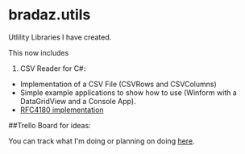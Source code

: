 # bradaz.utils
Utlility Libraries I have created.

This now includes

1. CSV Reader for C#:
  * Implementation of a CSV File (CSVRows and CSVColumns)
  * Simple example applications to show how to use (Winform with a DataGridView and a Console App).
  * [RFC4180 implementation](https://tools.ietf.org/html/rfc4180)


##Trello Board for ideas:

You can track what I'm doing or planning on doing [here](https://trello.com/b/JTvVlc84/csvreader).

